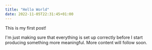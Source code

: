 ```yaml
---
title: "Hello World"
date: 2022-11-05T22:31:45+01:00
---
```


This is my first post! 

I'm just making sure that everything is set up correctly before I start producing something more meaningful. More content will follow soon.


